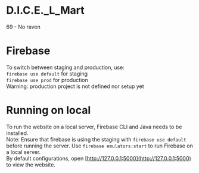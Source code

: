 # D.I.C.E._L_Mart
69 - No raven

# Firebase
To switch between staging and production, use:  
`firebase use default` for staging  
`firebase use prod` for production  
Warning: production project is not defined nor setup yet

# Running on local
To run the website on a local server, Firebase CLI and Java needs to be installed.  
Note: Ensure that firebase is using the staging with `firebase use default` before running the server.
Use `firebase emulators:start` to run Firebase on a local server.  
By default configurations, open [http://127.0.0.1:5000](http://127.0.0.1:5000) to view the website.  